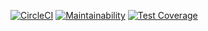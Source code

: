 [![CircleCI](https://dl.circleci.com/status-badge/img/gh/Satorideemz/Ejercicio-connect-4/tree/main.svg?style=svg)](https://dl.circleci.com/status-badge/redirect/gh/Satorideemz/Ejercicio-connect-4/tree/main)
[![Maintainability](https://api.codeclimate.com/v1/badges/2d8f790489e8562ae25e/maintainability)](https://codeclimate.com/github/Satorideemz/Ejercicio-connect-4/maintainability)
[![Test Coverage](https://api.codeclimate.com/v1/badges/2d8f790489e8562ae25e/test_coverage)](https://codeclimate.com/github/Satorideemz/Ejercicio-connect-4/test_coverage)
